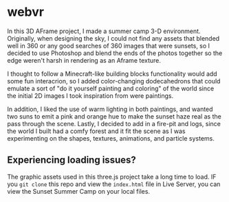 # webvr
In this 3D AFrame project, I made a summer camp 3-D environment. 
Originally, when designing the sky, I could not find any assets that blended well in 360 or any good searches of 360 images that were sunsets, 
so I decided to use Photoshop and blend the ends of the photos together so the edge weren't harsh in rendering as an Aframe texture. 

I thought to follow a Minecraft-like building blocks functionality would add some fun interacrion, so I added color-changing dodecahedrons that could 
emulate a sort of "do it yourself painting and coloring" of the world since the initial 2D images I took inspiration from were paintings. 

In addition, I liked the use of warm lighting in both paintings, and wanted two suns to emit a pink and orange hue to make 
the sunset haze real as the pass through the scene. Lastly, I decided to add in a fire-pit and logs, since the world I built had a comfy forest and it fit the scene as I was 
experimenting on the shapes, textures, animations, and particle systems.

## Experiencing loading issues?

The graphic assets used in this three.js project take a long time to load. IF you `git clone` this repo and view the `index.html` file in Live Server, 
you can view the Sunset Summer Camp on your local files.
